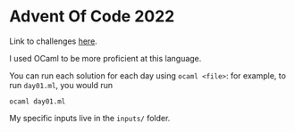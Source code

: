 # Advent Of Code 2022

Link to challenges [here](https://adventofcode.com/2022).

I used OCaml to be more proficient at this language.

You can run each solution for each day using `ocaml <file>`: for example, to run `day01.ml`, you would run
```
ocaml day01.ml
```

My specific inputs live in the `inputs/` folder.
